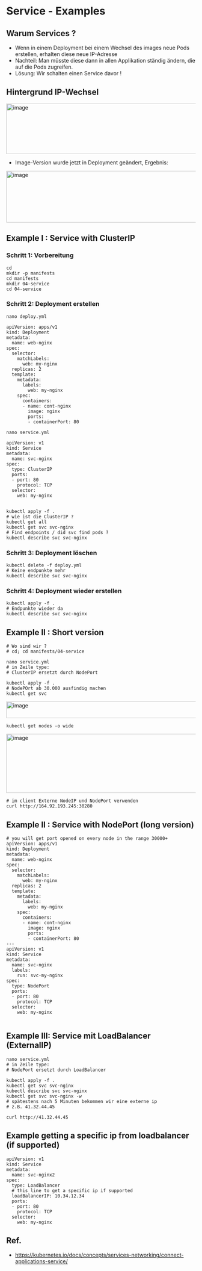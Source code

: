 # Service - Examples 

## Warum Services ? 

  * Wenn in einem Deployment bei einem Wechsel des images neue Pods erstellen, erhalten diese neue IP-Adresse
  * Nachteil: Man müsste diese dann in allen Applikation ständig ändern, die auf die Pods zugreifen.
  * Lösung: Wir schalten einen Service davor !

## Hintergrund IP-Wechsel 
 
 <img width="930" height="134" alt="image" src="https://github.com/user-attachments/assets/26c16134-1f2a-4b42-8cca-355099d08604" />

 * Image-Version wurde jetzt in Deployment geändert, Ergebnis:

<img width="939" height="137" alt="image" src="https://github.com/user-attachments/assets/fb5a665b-98a7-445b-8ec7-27f12c2267e1" />


## Example I : Service with ClusterIP 

### Schritt 1: Vorbereitung 

```
cd
mkdir -p manifests
cd manifests
mkdir 04-service 
cd 04-service 
```

### Schritt 2: Deployment erstellen 

```
nano deploy.yml 
```

```
apiVersion: apps/v1
kind: Deployment
metadata:
  name: web-nginx
spec:
  selector:
    matchLabels:
      web: my-nginx
  replicas: 2
  template:
    metadata:
      labels:
        web: my-nginx
    spec:
      containers:
      - name: cont-nginx
        image: nginx
        ports:
        - containerPort: 80
```

```
nano service.yml
```


```
apiVersion: v1
kind: Service
metadata:
  name: svc-nginx
spec:
  type: ClusterIP
  ports:
  - port: 80
    protocol: TCP
  selector:
    web: my-nginx      
        
```        

```
kubectl apply -f .
# wie ist die ClusterIP ?  
kubectl get all
kubectl get svc svc-nginx
# Find endpoints / did svc find pods ?
kubectl describe svc svc-nginx 
```

### Schritt 3: Deployment löschen 

```
kubectl delete -f deploy.yml
# Keine endpunkte mehr 
kubectl describe svc svc-nginx
```

 ### Schritt 4: Deployment wieder erstellen 

```
kubectl apply -f .
# Endpunkte wieder da
kubectl describe svc svc-nginx
```


## Example II : Short version 

```
# Wo sind wir ?
# cd; cd manifests/04-service 
```

```
nano service.yml
# in Zeile type: 
# ClusterIP ersetzt durch NodePort 

kubectl apply -f .
# NodePOrt ab 30.000 ausfindig machen
kubectl get svc
```

<img width="793" height="44" alt="image" src="https://github.com/user-attachments/assets/16bf90d4-7c3f-4c8f-9846-2ff5d0e63fcf" />

```
kubectl get nodes -o wide
```

<img width="926" height="157" alt="image" src="https://github.com/user-attachments/assets/eb396f36-cff1-4b6d-b136-e110fff1c807" />

```
# im client Externe NodeIP und NodePort verwenden 
curl http://164.92.193.245:30280
```

## Example II : Service with NodePort (long version)

```
# you will get port opened on every node in the range 30000+
apiVersion: apps/v1
kind: Deployment
metadata:
  name: web-nginx
spec:
  selector:
    matchLabels:
      web: my-nginx
  replicas: 2
  template:
    metadata:
      labels:
        web: my-nginx
    spec:
      containers:
      - name: cont-nginx
        image: nginx
        ports:
        - containerPort: 80
---
apiVersion: v1
kind: Service
metadata:
  name: svc-nginx
  labels:
    run: svc-my-nginx
spec:
  type: NodePort
  ports:
  - port: 80
    protocol: TCP
  selector:
    web: my-nginx
       
```        

## Example III: Service mit LoadBalancer (ExternalIP)

```
nano service.yml
# in Zeile type: 
# NodePort ersetzt durch LoadBalancer  

kubectl apply -f .
kubectl get svc svc-nginx
kubectl describe svc svc-nginx 
kubectl get svc svc-nginx -w 
# spätestens nach 5 Minuten bekommen wir eine externe ip
# z.B. 41.32.44.45

curl http://41.32.44.45 
```


## Example getting a specific ip from loadbalancer (if supported) 

```
apiVersion: v1
kind: Service
metadata:
  name: svc-nginx2
spec:
  type: LoadBalancer
  # this line to get a specific ip if supported
  loadBalancerIP: 10.34.12.34
  ports:
  - port: 80
    protocol: TCP
  selector:
    web: my-nginx
```       



## Ref.

  * https://kubernetes.io/docs/concepts/services-networking/connect-applications-service/
